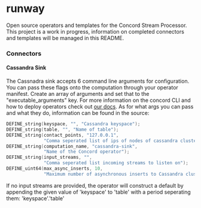 # runway
Open source operators and templates for the Concord Stream Processor.
This project is a work in progress, information on completed connectors and templates
will be managed in this README.

### Connectors

#### Cassandra Sink

The Cassnadra sink accepts 6 command line arguments for configuration. You can pass
these flags onto the computation through your operator manifest. Create an array of
arguments and set that to the "executable_arguments" key. For more information on
the concord CLI and how to deploy operators check out
[our docs](http://concord.io/docs/tutorials/cli.html#computation-json-manifest).
As for what args you can pass and what they do, information can be found in the source:

```cpp
DEFINE_string(keyspace, "", "Cassandra keyspace");
DEFINE_string(table, "", "Name of table");
DEFINE_string(contact_points, "127.0.0.1",
              "Comma seperated list of ips of nodes of cassandra cluster");
DEFINE_string(computation_name, "cassandra-sink",
              "Name of the Concord operator");
DEFINE_string(input_streams, "",
              "Comma seperated list incoming streams to listen on");
DEFINE_uint64(max_async_inserts, 10,
              "Maximum number of asynchronous inserts to Cassandra cluster");
```

If no input streams are provided, the operator will construct a default by appending
the given value of 'keyspace' to 'table' with a period seperating them: 'keyspace'.'table'





